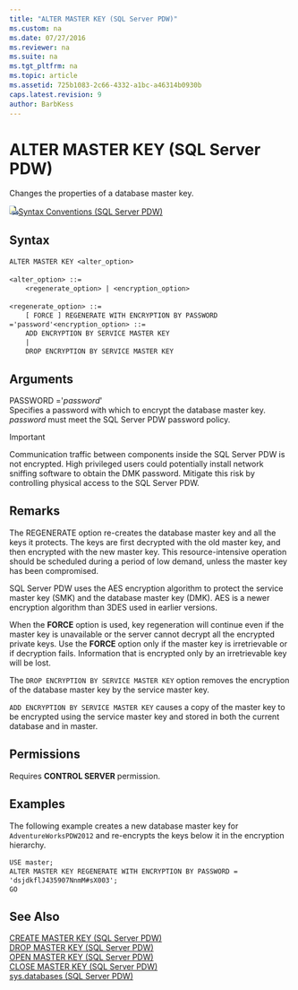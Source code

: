 ```yaml
---
title: "ALTER MASTER KEY (SQL Server PDW)"
ms.custom: na
ms.date: 07/27/2016
ms.reviewer: na
ms.suite: na
ms.tgt_pltfrm: na
ms.topic: article
ms.assetid: 725b1083-2c66-4332-a1bc-a46314b0930b
caps.latest.revision: 9
author: BarbKess
---
```

# ALTER MASTER KEY (SQL Server PDW)
Changes the properties of a database master key.  
  
![Topic link icon](../../mpp/sqlpdw/media/Topic_Link.gif "Topic_Link")[Syntax Conventions &#40;SQL Server PDW&#41;](../../mpp/sqlpdw/syntax-conventions-sql-server-pdw.md)  
  
## Syntax  
  
```  
ALTER MASTER KEY <alter_option>  
  
<alter_option> ::=  
    <regenerate_option> | <encryption_option>  
  
<regenerate_option> ::=  
    [ FORCE ] REGENERATE WITH ENCRYPTION BY PASSWORD ='password'<encryption_option> ::=  
    ADD ENCRYPTION BY SERVICE MASTER KEY   
    |   
    DROP ENCRYPTION BY SERVICE MASTER KEY  
```  
  
## Arguments  
PASSWORD ='*password*'  
Specifies a password with which to encrypt the database master key. *password* must meet the SQL Server PDW password policy.  
  
> [!IMPORTANT]  
> Communication traffic between components inside the SQL Server PDW is not encrypted. High privileged users could potentially install network sniffing software to obtain the DMK password. Mitigate this risk by controlling physical access to the SQL Server PDW.  
  
## Remarks  
The REGENERATE option re-creates the database master key and all the keys it protects. The keys are first decrypted with the old master key, and then encrypted with the new master key. This resource-intensive operation should be scheduled during a period of low demand, unless the master key has been compromised.  
  
SQL Server PDW uses the AES encryption algorithm to protect the service master key (SMK) and the database master key (DMK). AES is a newer encryption algorithm than 3DES used in earlier versions.  
  
When the **FORCE** option is used, key regeneration will continue even if the master key is unavailable or the server cannot decrypt all the encrypted private keys. Use the **FORCE** option only if the master key is irretrievable or if decryption fails. Information that is encrypted only by an irretrievable key will be lost.  
  
The `DROP ENCRYPTION BY SERVICE MASTER KEY` option removes the encryption of the database master key by the service master key.  
  
`ADD ENCRYPTION BY SERVICE MASTER KEY` causes a copy of the master key to be encrypted using the service master key and stored in both the current database and in master.  
  
## Permissions  
Requires **CONTROL SERVER** permission.  
  
## Examples  
The following example creates a new database master key for `AdventureWorksPDW2012` and re-encrypts the keys below it in the encryption hierarchy.  
  
```  
USE master;  
ALTER MASTER KEY REGENERATE WITH ENCRYPTION BY PASSWORD = 'dsjdkflJ435907NnmM#sX003';  
GO  
```  
  
## See Also  
[CREATE MASTER KEY &#40;SQL Server PDW&#41;](../../mpp/sqlpdw/create-master-key-sql-server-pdw.md)  
[DROP MASTER KEY &#40;SQL Server PDW&#41;](../../mpp/sqlpdw/drop-master-key-sql-server-pdw.md)  
[OPEN MASTER KEY &#40;SQL Server PDW&#41;](../../mpp/sqlpdw/open-master-key-sql-server-pdw.md)  
[CLOSE MASTER KEY &#40;SQL Server PDW&#41;](../../mpp/sqlpdw/close-master-key-sql-server-pdw.md)  
[sys.databases &#40;SQL Server PDW&#41;](../../mpp/sqlpdw/sys-databases-sql-server-pdw.md)  
  
